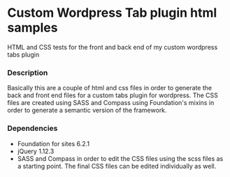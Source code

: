 # Custom Wordpress Tab plugin html samples
HTML and CSS tests for the front and back end of my custom wordpress tabs plugin

### Description
Basically this  are a couple of html and css files in order to generate the back and front end files for a custom tabs plugin for wordpress.
The CSS files are created using SASS and Compass using Foundation's mixins in order to generate a semantic version of the framework.

### Dependencies
* Foundation for sites 6.2.1
* jQuery 1.12.3
* SASS and Compass in order to edit the CSS files using the scss files as a starting point. The final CSS files can be edited individually as well.
